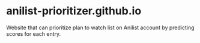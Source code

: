 # anilist-prioritizer.github.io
Website that can prioritize plan to watch list on Anilist account by predicting scores for each entry.
